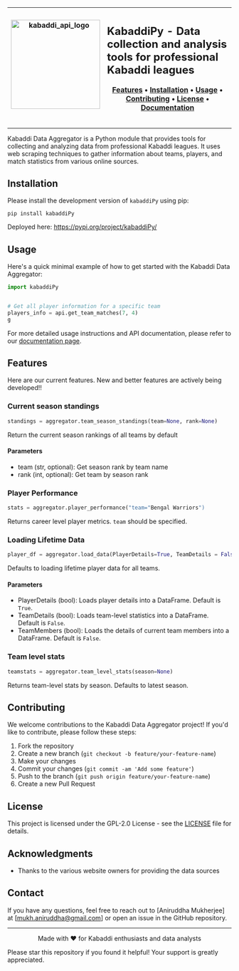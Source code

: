 | <img width="200" alt="kabaddi_api_logo" src="https://github.com/user-attachments/assets/e074c4c2-18b3-4580-a9dd-1aa40f9495b0"> | <h2> KabaddiPy - Data collection and analysis tools for professional Kabaddi leagues</h3><p align="center"><a href="#features">Features</a> • <a href="#installation">Installation</a> • <a href="#usage">Usage</a> • <a href="#contributing">Contributing</a> • <a href="#license">License</a> • <a href="https://annimukherjee.github.io/ProKabaddi_API/">Documentation</a></p> |
|:---:|:---|

---

Kabaddi Data Aggregator is a Python module that provides tools for collecting and analyzing data from professional Kabaddi leagues. It uses web scraping techniques to gather information about teams, players, and match statistics from various online sources.

## Installation 

Please install the development version of `kabaddiPy` using pip:


```shell
pip install kabaddiPy
```

Deployed here: https://pypi.org/project/kabaddiPy/


## Usage

Here's a quick minimal example of how to get started with the Kabaddi Data Aggregator:

```python
import kabaddiPy


# Get all player information for a specific team
players_info = api.get_team_matches(7, 4)
g
```

For more detailed usage instructions and API documentation, please refer to our [documentation page](https://github.com/kabaddiPy/kabaddiPy).

## Features
Here are our current features. New and better features are actively being developed!!



### Current season standings

```python
standings = aggregator.team_season_standings(team=None, rank=None)
```
Return the current season rankings of all teams by default
#### **Parameters**
- team (str, optional): Get season rank by team name
- rank (int, optional): Get team by season rank

### Player Performance
```python
stats = aggregator.player_performance("team="Bengal Warriors")
```
Returns career level player metrics. `team` should be specified.

### Loading Lifetime Data

```python
player_df = aggregator.load_data(PlayerDetails=True, TeamDetails = False, TeamMembers = False)
```
Defaults to loading lifetime player data for all teams.
#### **Parameters**
- PlayerDetails (bool): Loads player details into a DataFrame. Default is `True`.
- TeamDetails (bool): Loads team-level statistics into a DataFrame. Default is `False`.
- TeamMembers (bool): Loads the details of current team members into a DataFrame. Default is `False`.

### Team level stats
```python
teamstats = aggregator.team_level_stats(season=None)
```
Returns team-level stats by season. Defaults to latest season.



## Contributing

We welcome contributions to the Kabaddi Data Aggregator project! If you'd like to contribute, please follow these steps:

1. Fork the repository
2. Create a new branch (`git checkout -b feature/your-feature-name`)
3. Make your changes
4. Commit your changes (`git commit -am 'Add some feature'`)
5. Push to the branch (`git push origin feature/your-feature-name`)
6. Create a new Pull Request


## License

This project is licensed under the GPL-2.0 License - see the [LICENSE](LICENSE) file for details.

## Acknowledgments

- Thanks to the various website owners for providing the data sources

## Contact

If you have any questions, feel free to reach out to [Aniruddha Mukherjee] at [mukh.aniruddha@gmail.com] or open an issue in the GitHub repository.

---

<p align="center">
  Made with ❤️ for Kabaddi enthusiasts and data analysts
</p>

Please star this repository if you found it helpful! Your support is greatly appreciated.
